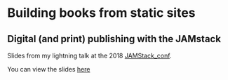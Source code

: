 # Building books from static sites
## Digital (and print) publishing with the JAMstack

Slides from my lightning talk at the 2018 [JAMStack_conf](https://jamstackconf.com).

You can view the slides [here](https://building-books-from-static-sites.netlify.com)
